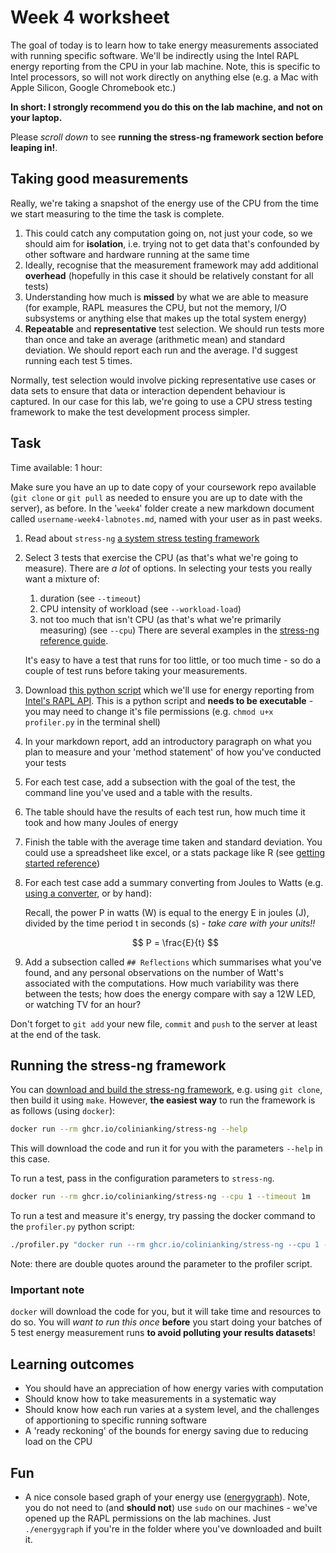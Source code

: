 # Week 4 worksheet
The goal of today is to learn how to take energy measurements associated with running specific software.  We'll be indirectly using the Intel RAPL energy reporting from the CPU in your lab machine.  Note, this is specific to Intel processors, so will not work directly on anything else (e.g. a Mac with Apple Silicon, Google Chromebook etc.)

**In short: I strongly recommend you do this on the lab machine, and not on your laptop.**

Please *scroll down* to see **running the stress-ng framework section before leaping in!**.

## Taking good measurements

Really, we're taking a snapshot of the energy use of the CPU from the time we start measuring to the time the task is complete.

1. This could catch any computation going on, not just your code, so we should aim for **isolation**, i.e. trying not to get data that's confounded by other software and hardware running at the same time
2. Ideally, recognise that the measurement framework may add additional **overhead** (hopefully in this case it should be relatively constant for all tests)
3. Understanding how much is **missed** by what we are able to measure (for example, RAPL measures the CPU, but not the memory, I/O subsystems or anything else that makes up the total system energy)
4. **Repeatable** and **representative** test selection.  We should run tests more than once and take an average (arithmetic mean) and standard deviation.  We should report each run and the average.  I'd suggest running each test 5 times.

Normally, test selection would involve picking representative use cases or data sets to ensure that data or interaction dependent behaviour is captured.  In our case for this lab, we're going to use a CPU stress testing framework to make the test development process simpler.

## Task

Time available: 1 hour:

Make sure you have an up to date copy of your coursework repo available (`git clone` or `git pull` as needed to ensure you are up to date with the server), as before.  In the '`week4`' folder create a new markdown document called `username-week4-labnotes.md`, named with your user as in past weeks.

1. Read about `stress-ng` [a system stress testing framework](https://github.com/ColinIanKing/stress-ng)
2. Select 3 tests that exercise the CPU (as that's what we're going to measure).  There are *a lot* of options.  In selecting your tests you really want a mixture of:
    1. duration (see `--timeout`)
    2. CPU intensity of workload (see `--workload-load`)
    3. not too much that isn't CPU (as that's what we're primarily measuring) (see `--cpu`)
    There are several examples in the [stress-ng reference guide](https://wiki.ubuntu.com/Kernel/Reference/stress-ng).
    
    It's easy to have a test that runs for too little, or too much time - so do a couple of test runs before taking your measurements.
3. Download [this python script](profiler.py) which we'll use for energy reporting from [Intel's RAPL API](https://greencompute.uk/Measurement/RAPL).  This is a python script and **needs to be executable** - you may need to change it's file permissions (e.g. `chmod u+x profiler.py` in the terminal shell)
4. In your markdown report, add an introductory paragraph on what you plan to measure and your 'method statement' of how you've conducted your tests
5. For each test case, add a subsection with the goal of the test, the command line you've used and a table with the results.
6. The table should have the results of each test run, how much time it took and how many Joules of energy
7. Finish the table with the average time taken and standard deviation.  You could use a spreadsheet like excel, or a stats package like R (see [getting started reference](https://education.rstudio.com/learn/beginner/))
8. For each test case add a summary converting from Joules to Watts (e.g. [using a converter](https://www.rapidtables.com/calc/electric/Joule_to_Watt_Calculator.html), or by hand):

   Recall, the power P in watts (W) is equal to the energy E in joules (J), divided by the time period t in seconds (s) - *take care with your units!!*
   
   $$
   P = \frac{E}{t}
   $$
   
9. Add a subsection called `## Reflections` which summarises what you've found, and any personal observations on the number of Watt's associated with the computations.  How much variability was there between the tests; how does the energy compare with say a 12W LED, or watching TV for an hour?

Don't forget to `git add` your new file, `commit` and `push` to the server at least at the end of the task.

## Running the stress-ng framework
You can [download and build the stress-ng framework](https://github.com/ColinIanKing/stress-ng), e.g. using `git clone`, then build it using `make`.  However, **the easiest way** to run the framework is as follows (using `docker`):

```bash
docker run --rm ghcr.io/colinianking/stress-ng --help
```

This will download the code and run it for you with the parameters `--help` in this case.

To run a test, pass in the configuration parameters to `stress-ng`.

```bash
docker run --rm ghcr.io/colinianking/stress-ng --cpu 1 --timeout 1m
```

To run a test and measure it's energy, try passing the docker command to the `profiler.py` python script:

```bash
./profiler.py "docker run --rm ghcr.io/colinianking/stress-ng --cpu 1 --timeout 1m"
```

Note: there are double quotes around the parameter to the profiler script.

### Important note

`docker` will download the code for you, but it will take time and resources to do so.  You will *want to run this once* **before** you start doing your batches of 5 test energy measurement runs **to avoid polluting your results datasets**!

## Learning outcomes
* You should have an appreciation of how energy varies with computation
* Should know how to take measurements in a systematic way
* Should know how each run varies at a system level, and the challenges of apportioning to specific running software
* A 'ready reckoning' of the bounds for energy saving due to reducing load on the CPU

## Fun
* A nice console based graph of your energy use ([energygraph](https://github.com/stolk/energygraph)).  Note, you do not need to (and **should not**) use `sudo` on our machines - we've opened up the RAPL permissions on the lab machines.  Just `./energygraph` if you're in the folder where you've downloaded and built it.
